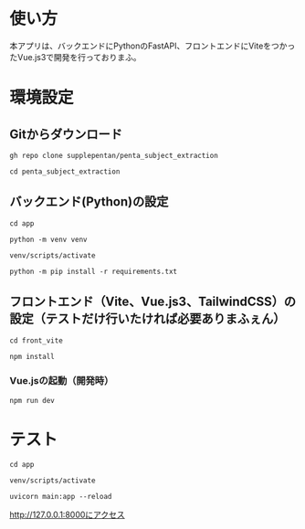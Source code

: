 # 使い方
本アプリは、バックエンドにPythonのFastAPI、フロントエンドにViteをつかったVue.js3で開発を行っておりまふ。

# 環境設定
## Gitからダウンロード

`gh repo clone supplepentan/penta_subject_extraction`

`cd penta_subject_extraction` 

## バックエンド(Python)の設定

`cd app`

`python -m venv venv`

`venv/scripts/activate`

`python -m pip install -r requirements.txt`

## フロントエンド（Vite、Vue.js3、TailwindCSS）の設定（テストだけ行いたければ必要ありまふぇん）

`cd front_vite`

`npm install`

### Vue.jsの起動（開発時）

`npm run dev`

# テスト

`cd app`

`venv/scripts/activate`

`uvicorn main:app --reload`

http://127.0.0.1:8000にアクセス